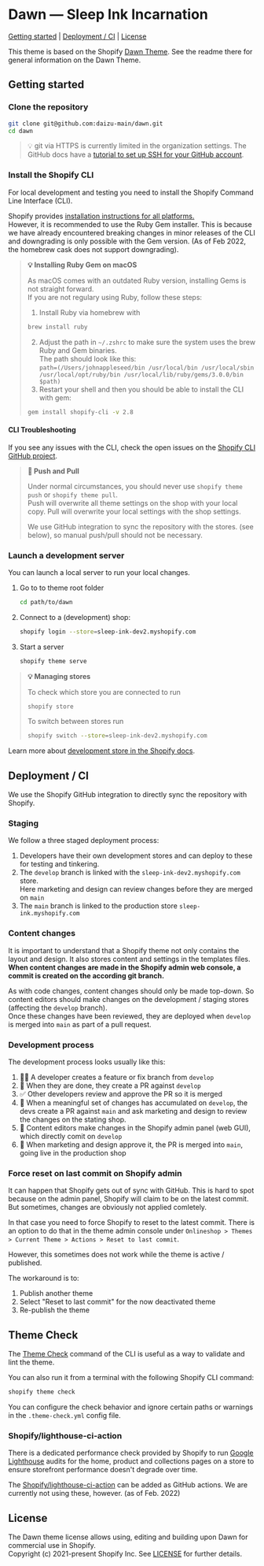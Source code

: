 # Dawn — Sleep Ink Incarnation


[Getting started](#getting-started) |
[Deployment / CI](#deployment--ci) |
[License](#license)

This theme is based on the Shopify [Dawn Theme](https://github.com/Shopify/dawn).
See the readme there for general information on the Dawn Theme.





## Getting started


### Clone the repository

```sh
git clone git@github.com:daizu-main/dawn.git
cd dawn
```

> 💡 git via HTTPS is currently limited in the organization settings. 
> The GitHub docs have a [tutorial to set up SSH for your GitHub account](https://docs.github.com/en/authentication/connecting-to-github-with-ssh/generating-a-new-ssh-key-and-adding-it-to-the-ssh-agent).



### Install the Shopify CLI

For local development and testing you need to install the Shopify Command Line Interface (CLI).

Shopify provides [installation instructions for all platforms.](https://shopify.dev/themes/tools/cli/installation)  
However, it is recommended to use the Ruby Gem installer. This is because we have already encountered breaking changes in minor releases of the CLI and downgrading is only possible with the Gem version. (As of Feb 2022, the homebrew cask does not support downgrading).

> **💡 Installing Ruby Gem on macOS**  
>  
> As macOS comes with an outdated Ruby version, installing Gems is not straight forward.  
> If you are not regulary using Ruby, follow these steps:
>
> 1. Install Ruby via homebrew with 
>   ```sh
>   brew install ruby
>   ```
> 2. Adjust the path in `~/.zshrc` to make sure the system uses the brew Ruby and Gem binaries.  
>    The path should look like this:   
>    `path=(/Users/johnappleseed/bin /usr/local/bin /usr/local/sbin /usr/local/opt/ruby/bin /usr/local/lib/ruby/gems/3.0.0/bin $path)`
> 3. Restart your shell and then you should be able to install the CLI with gem:  
>   ```sh
>   gem install shopify-cli -v 2.8
>   ```



#### CLI Troubleshooting

If you see any issues with the CLI, check the open issues on the [Shopify CLI GitHub project](https://github.com/Shopify/shopify-cli).

> **🚨 Push and Pull**  
>  
> Under normal circumstances, you should never use `shopify theme push` or `shopify theme pull`.  
> Push will overwrite all theme settings on the shop with your local copy.
> Pull will overwrite your local settings with the shop settings.
> 
> We use GitHub integration to sync the repository with the stores. (see below), so manual push/pull should not be necessary.



### Launch a development server

You can launch a local server to run your local changes.

1. Go to to theme root folder
    ```sh
    cd path/to/dawn
    ```
2. Connect to a (development) shop:
    ```sh
    shopify login --store=sleep-ink-dev2.myshopify.com
    ```
3. Start a server
    ```sh
    shopify theme serve
    ```


> **💡 Managing stores**
>
> To check which store you are connected to run
> ```sh
> shopify store
> ````
>
> To switch between stores run
> ```sh
> shopify switch --store=sleep-ink-dev2.myshopify.com
> ```

Learn more about [development store in the Shopify docs](https://shopify.dev/themes/tools/development-stores).





## Deployment / CI

We use the Shopify GitHub integration to directly sync the repository with Shopify.



### Staging

We follow a three staged deployment process:

1. Developers have their own development stores and can deploy to these for testing and tinkering.
2. The `develop` branch is linked with the `sleep-ink-dev2.myshopify.com` store.  
Here marketing and design can review changes before they are merged on `main`
3. The `main` branch is linked to the production store `sleep-ink.myshopify.com`



### Content changes

It is important to understand that a Shopify theme not only contains the layout and design. It also stores content and settings in the templates files.  
**When content changes are made in the Shopify admin web console, a commit is created on the according git branch.**

As with code changes, content changes should only be made top-down. So content editors should make changes on the development / staging stores (affecting the `develop` branch).  
Once these changes have been reviewed, they are deployed when `develop` is merged into `main` as part of a pull request.



### Development process

The development process looks usually like this:

1. 👩‍💻 A developer creates a feature or fix branch from `develop`
2. 👀 When they are done, they create a PR against `develop`
3. ✅ Other developers review and approve the PR so it is merged
4. 👀 When a meaningful set of changes has accumulated on `develop`, 
   the devs create a PR against `main` and ask marketing and design to 
   review the changes on the stating shop.  
5. 📝 Content editors make changes in the Shopify admin panel (web GUI),
   which directly comit on `develop`
6. 🚀 When marketing and design approve it, the PR is merged into `main`,
   going live in the production shop



### Force reset on last commit on Shopify admin

It can happen that Shopify gets out of sync with GitHub. 
This is hard to spot because on the admin panel, Shopify will claim to be on the latest commit. But sometimes, changes are obviously not applied comletely.

In that case you need to force Shopify to reset to the latest commit.
There is an option to do that in the theme admin console under `Onlineshop > Themes > Current Theme > Actions > Reset to last commit`.  

However, this sometimes does not work while the theme is active / published.

The workaround is to:
1. Publish another theme
2. Select "Reset to last commit" for the now deactivated theme
3. Re-publish the theme





## Theme Check

The [Theme Check](https://github.com/shopify/theme-check) command of the CLI is useful as a way to validate and lint the theme.

You can also run it from a terminal with the following Shopify CLI command:

```bash
shopify theme check
```

You can configure the check behavior and ignore certain paths or warnings in the `.theme-check.yml` config file.


### Shopify/lighthouse-ci-action

There is a dedicated performance check provided by Shopify to run  [Google Lighthouse](https://developers.google.com/web/tools/lighthouse) audits for the home, product and collections pages on a store to ensure storefront performance doesn't degrade over time. 

The [Shopify/lighthouse-ci-action](https://github.com/Shopify/lighthouse-ci-action) can be added as GitHub actions.
We are currently not using these, however. (as of Feb. 2022)


## License

The Dawn theme license allows using, editing and building upon Dawn for commercial use in Shopify.  
Copyright (c) 2021-present Shopify Inc. See [LICENSE](/LICENSE.md) for further details.
